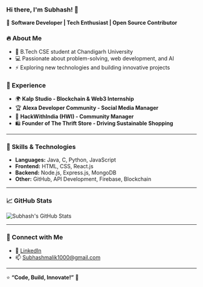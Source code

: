 ### Hi there, I'm Subhash! 👋

🚀 **Software Developer | Tech Enthusiast | Open Source Contributor**

### 🔥 About Me
- 🏫 B.Tech CSE student at Chandigarh University
- 💻 Passionate about problem-solving, web development, and AI
- ⚡ Exploring new technologies and building innovative projects


### 💼 Experience
- 🌍 **Kalp Studio - Blockchain & Web3 Internship**
- 🏆 **Alexa Developer Community - Social Media Manager**
- 🤝 **HackWithIndia (HWI) - Community Manager**
- 🛍️ **Founder of The Thrift Store - Driving Sustainable Shopping**

---

### 🚀 Skills & Technologies
- **Languages:** Java, C, Python, JavaScript
- **Frontend:** HTML, CSS, React.js
- **Backend:** Node.js, Express.js, MongoDB
- **Other:** GitHub, API Development, Firebase, Blockchain

---

### 📈 GitHub Stats
![Subhash's GitHub Stats](https://github-readme-stats.vercel.app/api?username=your-github-username&show_icons=true&theme=radical)

---

### 🌱 Connect with Me
- 🔗 [LinkedIn]([https://www.linkedin.com/in/your-profile](https://www.linkedin.com/in/subhashmalik/))
- 📫 Subhashmalik1000@gmail.com

---

⭐ **“Code, Build, Innovate!”** 🚀
